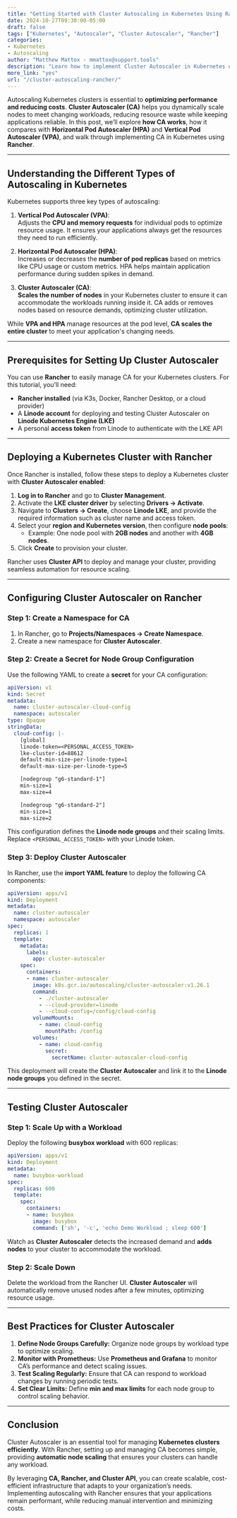 ```yaml
---
title: "Getting Started with Cluster Autoscaling in Kubernetes Using Rancher"
date: 2024-10-27T09:30:00-05:00
draft: false
tags: ["Kubernetes", "Autoscaler", "Cluster Autoscaler", "Rancher"]
categories:
- Kubernetes
- Autoscaling
author: "Matthew Mattox - mmattox@support.tools"
description: "Learn how to implement Cluster Autoscaler in Kubernetes using Rancher and optimize cluster performance through automated scaling."
more_link: "yes"
url: "/cluster-autoscaling-rancher/"
---
```


Autoscaling Kubernetes clusters is essential to **optimizing performance and reducing costs**. **Cluster Autoscaler (CA)** helps you dynamically scale nodes to meet changing workloads, reducing resource waste while keeping applications reliable. In this post, we’ll explore **how CA works**, how it compares with **Horizontal Pod Autoscaler (HPA)** and **Vertical Pod Autoscaler (VPA)**, and walk through implementing CA in Kubernetes using **Rancher**.

---

## Understanding the Different Types of Autoscaling in Kubernetes  

Kubernetes supports three key types of autoscaling:

1. **Vertical Pod Autoscaler (VPA)**:  
   Adjusts the **CPU and memory requests** for individual pods to optimize resource usage. It ensures your applications always get the resources they need to run efficiently.

2. **Horizontal Pod Autoscaler (HPA)**:  
   Increases or decreases the **number of pod replicas** based on metrics like CPU usage or custom metrics. HPA helps maintain application performance during sudden spikes in demand.

3. **Cluster Autoscaler (CA)**:  
   **Scales the number of nodes** in your Kubernetes cluster to ensure it can accommodate the workloads running inside it. CA adds or removes nodes based on resource demands, optimizing cluster utilization.

While **VPA and HPA** manage resources at the pod level, **CA scales the entire cluster** to meet your application's changing needs.

---

## Prerequisites for Setting Up Cluster Autoscaler  

You can use **Rancher** to easily manage CA for your Kubernetes clusters. For this tutorial, you’ll need:

- **Rancher installed** (via K3s, Docker, Rancher Desktop, or a cloud provider)
- A **Linode account** for deploying and testing Cluster Autoscaler on **Linode Kubernetes Engine (LKE)**
- A personal **access token** from Linode to authenticate with the LKE API

---

## Deploying a Kubernetes Cluster with Rancher  

Once Rancher is installed, follow these steps to deploy a Kubernetes cluster with **Cluster Autoscaler enabled**:

1. **Log in to Rancher** and go to **Cluster Management**.
2. Activate the **LKE cluster driver** by selecting **Drivers → Activate**.
3. Navigate to **Clusters → Create**, choose **Linode LKE**, and provide the required information such as cluster name and access token.
4. Select your **region and Kubernetes version**, then configure **node pools**:
   - Example: One node pool with **2GB nodes** and another with **4GB nodes**.
5. Click **Create** to provision your cluster.

Rancher uses **Cluster API** to deploy and manage your cluster, providing seamless automation for resource scaling.

---

## Configuring Cluster Autoscaler on Rancher  

### Step 1: Create a Namespace for CA  

1. In Rancher, go to **Projects/Namespaces → Create Namespace**.
2. Create a new namespace for **Cluster Autoscaler**.

### Step 2: Create a Secret for Node Group Configuration  

Use the following YAML to create a **secret** for your CA configuration:

```yaml
apiVersion: v1
kind: Secret
metadata:
  name: cluster-autoscaler-cloud-config
  namespace: autoscaler
type: Opaque
stringData:
  cloud-config: |-
    [global]
    linode-token=<PERSONAL_ACCESS_TOKEN>
    lke-cluster-id=88612
    default-min-size-per-linode-type=1
    default-max-size-per-linode-type=5

    [nodegroup "g6-standard-1"]
    min-size=1
    max-size=4

    [nodegroup "g6-standard-2"]
    min-size=1
    max-size=2
```

This configuration defines the **Linode node groups** and their scaling limits. Replace `<PERSONAL_ACCESS_TOKEN>` with your Linode token.

### Step 3: Deploy Cluster Autoscaler  

In Rancher, use the **import YAML feature** to deploy the following CA components:

```yaml
apiVersion: apps/v1
kind: Deployment
metadata:
  name: cluster-autoscaler
  namespace: autoscaler
spec:
  replicas: 1
  template:
    metadata:
      labels:
        app: cluster-autoscaler
    spec:
      containers:
      - name: cluster-autoscaler
        image: k8s.gcr.io/autoscaling/cluster-autoscaler:v1.26.1
        command:
          - ./cluster-autoscaler
          - --cloud-provider=linode
          - --cloud-config=/config/cloud-config
        volumeMounts:
          - name: cloud-config
            mountPath: /config
        volumes:
          - name: cloud-config
            secret:
              secretName: cluster-autoscaler-cloud-config
```

This deployment will create the **Cluster Autoscaler** and link it to the **Linode node groups** you defined in the secret.

---

## Testing Cluster Autoscaler  

### Step 1: Scale Up with a Workload  

Deploy the following **busybox workload** with 600 replicas:

```yaml
apiVersion: apps/v1
kind: Deployment
metadata:
  name: busybox-workload
spec:
  replicas: 600
  template:
    spec:
      containers:
      - name: busybox
        image: busybox
        command: ['sh', '-c', 'echo Demo Workload ; sleep 600']
```

Watch as **Cluster Autoscaler** detects the increased demand and **adds nodes** to your cluster to accommodate the workload.

### Step 2: Scale Down  

Delete the workload from the Rancher UI. **Cluster Autoscaler** will automatically remove unused nodes after a few minutes, optimizing resource usage.

---

## Best Practices for Cluster Autoscaler  

1. **Define Node Groups Carefully:** Organize node groups by workload type to optimize scaling.
2. **Monitor with Prometheus:** Use **Prometheus and Grafana** to monitor CA’s performance and detect scaling issues.
3. **Test Scaling Regularly:** Ensure that CA can respond to workload changes by running periodic tests.
4. **Set Clear Limits:** Define **min and max limits** for each node group to control scaling behavior.

---

## Conclusion  

Cluster Autoscaler is an essential tool for managing **Kubernetes clusters efficiently**. With Rancher, setting up and managing CA becomes simple, providing **automatic node scaling** that ensures your clusters can handle any workload. 

By leveraging **CA, Rancher, and Cluster API**, you can create scalable, cost-efficient infrastructure that adapts to your organization’s needs. Implementing autoscaling with Rancher ensures that your applications remain performant, while reducing manual intervention and minimizing costs.
